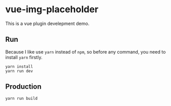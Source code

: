 # vue-img-placeholder

This is a vue plugin develepment demo.

## Run

Because I like use `yarn` instead of `npm`, so before any command, you need to install `yarn` firstly.

```shell
yarn install
yarn run dev
```

## Production

```shell
yarn run build
```
